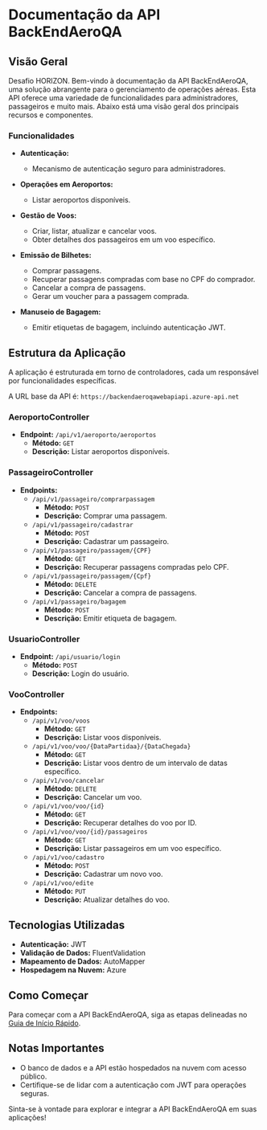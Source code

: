 # Documentação da API BackEndAeroQA

## Visão Geral
Desafio HORIZON. Bem-vindo à documentação da API BackEndAeroQA, uma solução abrangente para o gerenciamento de operações aéreas. Esta API oferece uma variedade de funcionalidades para administradores, passageiros e muito mais. Abaixo está uma visão geral dos principais recursos e componentes.

### Funcionalidades
- **Autenticação:**
  - Mecanismo de autenticação seguro para administradores.

- **Operações em Aeroportos:**
  - Listar aeroportos disponíveis.

- **Gestão de Voos:**
  - Criar, listar, atualizar e cancelar voos.
  - Obter detalhes dos passageiros em um voo específico.

- **Emissão de Bilhetes:**
  - Comprar passagens.
  - Recuperar passagens compradas com base no CPF do comprador.
  - Cancelar a compra de passagens.
  - Gerar um voucher para a passagem comprada.

- **Manuseio de Bagagem:**
  - Emitir etiquetas de bagagem, incluindo autenticação JWT.

## Estrutura da Aplicação
A aplicação é estruturada em torno de controladores, cada um responsável por funcionalidades específicas.

A URL base da API é: `https://backendaeroqawebapiapi.azure-api.net`

### AeroportoController
- **Endpoint:** `/api/v1/aeroporto/aeroportos`
  - **Método:** `GET`
  - **Descrição:** Listar aeroportos disponíveis.

### PassageiroController
- **Endpoints:**
  - `/api/v1/passageiro/comprarpassagem`
    - **Método:** `POST`
    - **Descrição:** Comprar uma passagem.
  - `/api/v1/passageiro/cadastrar`
    - **Método:** `POST`
    - **Descrição:** Cadastrar um passageiro.
  - `/api/v1/passageiro/passagem/{CPF}`
    - **Método:** `GET`
    - **Descrição:** Recuperar passagens compradas pelo CPF.
  - `/api/v1/passageiro/passagem/{Cpf}`
    - **Método:** `DELETE`
    - **Descrição:** Cancelar a compra de passagens.
  - `/api/v1/passageiro/bagagem`
    - **Método:** `POST`
    - **Descrição:** Emitir etiqueta de bagagem.

### UsuarioController
- **Endpoint:** `/api/usuario/login`
  - **Método:** `POST`
  - **Descrição:** Login do usuário.

### VooController
- **Endpoints:**
  - `/api/v1/voo/voos`
    - **Método:** `GET`
    - **Descrição:** Listar voos disponíveis.
  - `/api/v1/voo/voo/{DataPartidaa}/{DataChegada}`
    - **Método:** `GET`
    - **Descrição:** Listar voos dentro de um intervalo de datas específico.
  - `/api/v1/voo/cancelar`
    - **Método:** `DELETE`
    - **Descrição:** Cancelar um voo.
  - `/api/v1/voo/voo/{id}`
    - **Método:** `GET`
    - **Descrição:** Recuperar detalhes do voo por ID.
  - `/api/v1/voo/voo/{id}/passageiros`
    - **Método:** `GET`
    - **Descrição:** Listar passageiros em um voo específico.
  - `/api/v1/voo/cadastro`
    - **Método:** `POST`
    - **Descrição:** Cadastrar um novo voo.
  - `/api/v1/voo/edite`
    - **Método:** `PUT`
    - **Descrição:** Atualizar detalhes do voo.

## Tecnologias Utilizadas
- **Autenticação:** JWT
- **Validação de Dados:** FluentValidation
- **Mapeamento de Dados:** AutoMapper
- **Hospedagem na Nuvem:** Azure

## Como Começar
Para começar com a API BackEndAeroQA, siga as etapas delineadas no [Guia de Início Rápido](link-para-o-seu-guia).

## Notas Importantes
- O banco de dados e a API estão hospedados na nuvem com acesso público.
- Certifique-se de lidar com a autenticação com JWT para operações seguras.

Sinta-se à vontade para explorar e integrar a API BackEndAeroQA em suas aplicações!
